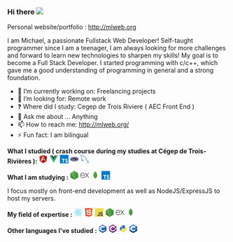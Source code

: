
### Hi there <img src="https://camo.githubusercontent.com/e8e7b06ecf583bc040eb60e44eb5b8e0ecc5421320a92929ce21522dbc34c891/68747470733a2f2f6d656469612e67697068792e636f6d2f6d656469612f6876524a434c467a6361737252346961377a2f67697068792e676966" width="25px" data-canonical-src="https://media.giphy.com/media/hvRJCLFzcasrR4ia7z/giphy.gif" style="max-width:100%;">

Personal website/portfolio : http://mlweb.org


I am Michael, a passionate Fullstack Web Developer! Self-taught programmer since I am a teenager, I am always looking for more challenges and forward to learn new technologies to sharpen my skills! My goal is to become a Full Stack Developer. I started programming with c/c++, which gave me a good understanding of programming in general and a strong foundation.

- 🔭 I’m currently working on: Freelancing projects
- 🤔 I’m looking for: Remote work
- :question: Where did I study: Cegep de Trois Riviere ( AEC Front End )
- 💬 Ask me about ... Anything
- 📫 How to reach me:  http://mlweb.org/
- ⚡ Fun fact: I am bilingual



<b>What I studied ( crash course during my studies at Cégep de Trois-Rivières ): </b>
<img height="20" src="https://github.com/devicons/devicon/blob/master/icons/angularjs/angularjs-original.svg" style="max-width:100%"/>
<img height="20" src="https://github.com/devicons/devicon/blob/master/icons/vuejs/vuejs-original.svg" style="max-width:100%"/>
<img height="20" src="https://github.com/devicons/devicon/blob/master/icons/typescript/typescript-original.svg" style="max-width:100%"/>
<img height="20" src="https://raw.githubusercontent.com/devicons/devicon/1119b9f84c0290e0f0b38982099a2bd027a48bf1/icons/php/php-original.svg" style="max-width:100%"/>
<img height="20" src="https://raw.githubusercontent.com/devicons/devicon/1119b9f84c0290e0f0b38982099a2bd027a48bf1/icons/mysql/mysql-original.svg" style="max-width:100%"/>


<b>What I am studying : </b>
<img height="20" src="https://github.com/devicons/devicon/blob/master/icons/nodejs/nodejs-original.svg" style="max-width:100%"/>
<img height="20" src="https://github.com/devicons/devicon/blob/master/icons/express/express-original.svg" style="max-width:100%"/>
<img height="20" src="https://github.com/devicons/devicon/blob/master/icons/mongodb/mongodb-original.svg" style="max-width:100%"/>
<img height="20" src="https://github.com/devicons/devicon/blob/master/icons/typescript/typescript-original.svg" style="max-width:100%"/>

I focus mostly on front-end development as well as NodeJS/ExpressJS to host my servers.

<b>My field of expertise : </b>
<img height="20" src="https://github.com/devicons/devicon/blob/master/icons/react/react-original.svg" style="max-width:100%"/>
<img height="20" src="https://github.com/devicons/devicon/blob/master/icons/html5/html5-original.svg" style="max-width:100%"/>
<img height="20" src="https://github.com/devicons/devicon/blob/master/icons/javascript/javascript-original.svg" style="max-width:100%"/>
<img height="20" src="https://github.com/devicons/devicon/blob/master/icons/nodejs/nodejs-original.svg" style="max-width:100%"/>
<img height="20" src="https://github.com/devicons/devicon/blob/master/icons/express/express-original.svg" style="max-width:100%"/>
<img height="20" src="https://github.com/devicons/devicon/blob/master/icons/mongodb/mongodb-original.svg" style="max-width:100%"/>

<b>Other languages I've studied :<b/>  <img height="20" src="https://github.com/devicons/devicon/blob/master/icons/c/c-original.svg" style="max-width:100%"/>
<img height="20" src="https://github.com/devicons/devicon/blob/master/icons/csharp/csharp-original.svg" style="max-width:100%"/>
<img height="20" src="https://github.com/devicons/devicon/blob/master/icons/python/python-original.svg" style="max-width:100%"/>
<img height="20" src="https://github.com/devicons/devicon/blob/master/icons/cplusplus/cplusplus-original.svg" style="max-width:100%"/>


